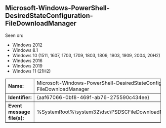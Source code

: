 ## Microsoft-Windows-PowerShell-DesiredStateConfiguration-FileDownloadManager

Seen on:
* Windows 2012
* Windows 8.1
* Windows 10 (1511, 1607, 1703, 1709, 1803, 1809, 1903, 1909, 2004, 20H2)
* Windows 2016
* Windows 2019
* Windows 11 (21H2)

<table border="1" class="docutils">
  <tbody>
    <tr>
      <td><b>Name:</b></td>
      <td>Microsoft-Windows-PowerShell-DesiredStateConfiguration-FileDownloadManager</td>
    </tr>
    <tr>
      <td><b>Identifier:</b></td>
      <td>{aaf67066-0bf8-469f-ab76-275590c434ee}</td>
    </tr>
    <tr>
      <td><b>Event message file(s):</b></td>
      <td>%SystemRoot%\system32\dsc\PSDSCFileDownloadManagerEvents.dll</td>
    </tr>
  </tbody>
</table>

&nbsp;

